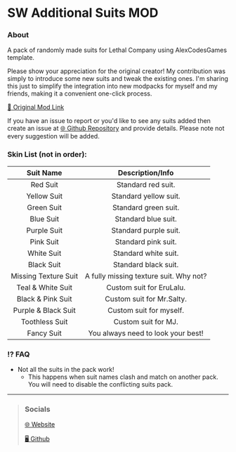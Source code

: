 
# SW Additional Suits MOD

### About
A pack of randomly made suits for Lethal Company using AlexCodesGames template.

Please show your appreciation for the original creator! My contribution was simply to introduce some new suits and tweak the existing ones. I'm sharing this just to simplify the integration into new modpacks for myself and my friends, making it a convenient one-click process. 

[🔗 Original Mod Link](https://thunderstore.io/c/lethal-company/p/AlexCodesGames/AdditionalSuits)

If you have an issue to report or you'd like to see any suits added then create an issue at [🌐 Github Repository](https://github.com/SenkaWolf/Lethal-Company_SWAdditionalSuits/issues/new) and provide details. Please note not every suggestion will be added.

### Skin List (not in order):

|          Suit Name         |                         Description/Info                   |
|:--------------------------:|:----------------------------------------------------------:|
| Red Suit                   | Standard red suit.                                         |
| Yellow Suit                | Standard yellow suit.                                      |
| Green Suit                 | Standard green suit.                                       |
| Blue Suit                  | Standard blue suit.                                        |
| Purple Suit                | Standard purple suit.                                      |
| Pink Suit                  | Standard pink suit.                                        |
| White Suit                 | Standard white suit.                                       |
| Black Suit                 | Standard black suit.                                       |
| Missing Texture Suit       | A fully missing texture suit. Why not?                     |
| Teal & White Suit          | Custom suit for EruLalu.                                   |
| Black & Pink Suit          | Custom suit for Mr.Salty.                                  |
| Purple & Black Suit        | Custom suit for myself.                                    |
| Toothless Suit             | Custom suit for MJ.                                        |
| Fancy Suit                 | You always need to look your best!                         |

### ⁉️ FAQ
- Not all the suits in the pack work!
	- This happens when suit names clash and match on another pack. You will need to disable the conflicting suits pack.


***

> ### Socials
>
> [🌐 Website](https:senkawolf.com)
>
> [🖥️ Github](https://github.com/SenkaWolf/Lethal-Company_SWAdditionalSuits)
